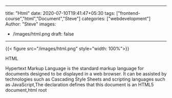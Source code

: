 
---
title: "Html"
date: 2020-07-10T19:41:47+05:30
tags: ["frontend-course","html","Document","Steve"]
categories: ["webdevelopment"]
Author: "Steve"
images:
  - /images/html.png
draft: false
---

{{< figure src="/images/html.png" style="width: 100%">}}

HTML

Hypertext Markup Language is the standard markup language for documents designed to be displayed in a web browser. It can be assisted by technologies such as Cascading Style Sheets and scripting languages such as JavaScript,The <!DOCTYPE html> declaration defines that this document is an HTML5 document,html root

